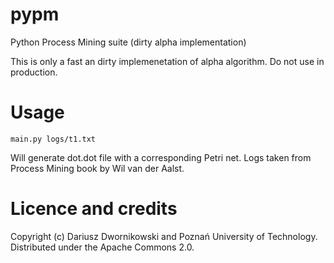 pypm
====

Python Process Mining suite (dirty alpha implementation)

This is only a fast an dirty implemenetation of alpha algorithm. Do not use in production.

Usage
=====

    main.py logs/t1.txt

Will generate dot.dot file with a corresponding Petri net. Logs taken from Process Mining book by
Wil van der Aalst.


Licence and credits
===================

Copyright (c) Dariusz Dwornikowski and Poznań University of Technology. 
Distributed under the Apache Commons 2.0. 

